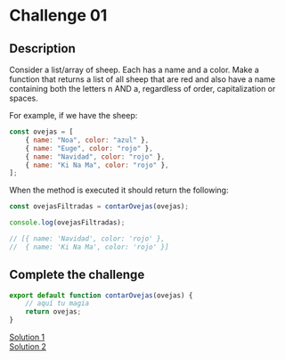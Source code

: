 # Challenge 01

## Description

Consider a list/array of sheep. Each has a name and a color. Make a function that returns a list of all sheep that are red and also have a name containing both the letters n AND a, regardless of order, capitalization or spaces.

For example, if we have the sheep:

```javascript
const ovejas = [
	{ name: "Noa", color: "azul" },
	{ name: "Euge", color: "rojo" },
	{ name: "Navidad", color: "rojo" },
	{ name: "Ki Na Ma", color: "rojo" },
];
```

When the method is executed it should return the following:

```javascript
const ovejasFiltradas = contarOvejas(ovejas);

console.log(ovejasFiltradas);

// [{ name: 'Navidad', color: 'rojo' },
//  { name: 'Ki Na Ma', color: 'rojo' }]
```

## Complete the challenge

```javascript
export default function contarOvejas(ovejas) {
	// aquí tu magia
	return ovejas;
}
```

[Solution 1](./solution-1/js/script.js)  
[Solution 2](./solution-2/js/script.js)
